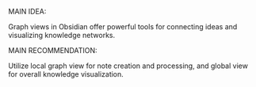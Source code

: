 MAIN IDEA:

Graph views in Obsidian offer powerful tools for connecting ideas and visualizing knowledge networks.

MAIN RECOMMENDATION:

Utilize local graph view for note creation and processing, and global view for overall knowledge visualization.
